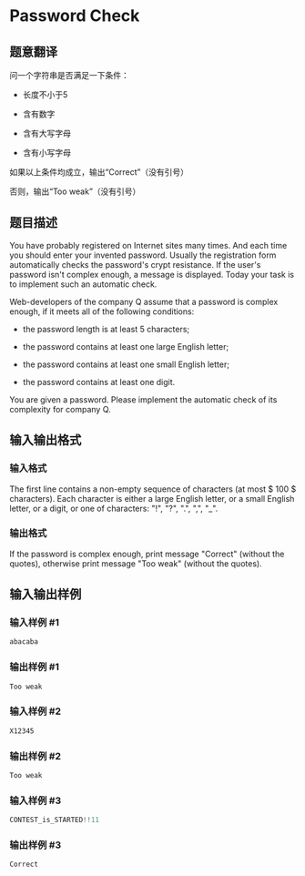 # Password Check

## 题意翻译

问一个字符串是否满足一下条件：

+ 长度不小于5

+ 含有数字

+ 含有大写字母

+ 含有小写字母

如果以上条件均成立，输出“Correct”（没有引号）

否则，输出“Too weak”（没有引号）

## 题目描述

You have probably registered on Internet sites many times. And each time you should enter your invented password. Usually the registration form automatically checks the password's crypt resistance. If the user's password isn't complex enough, a message is displayed. Today your task is to implement such an automatic check.

Web-developers of the company Q assume that a password is complex enough, if it meets all of the following conditions:

- the password length is at least 5 characters;

- the password contains at least one large English letter;

- the password contains at least one small English letter;

- the password contains at least one digit.

You are given a password. Please implement the automatic check of its complexity for company Q.

## 输入输出格式

### 输入格式

The first line contains a non-empty sequence of characters (at most $ 100 $ characters). Each character is either a large English letter, or a small English letter, or a digit, or one of characters: "!", "?", ".", ",", "\_".

### 输出格式

If the password is complex enough, print message "Correct" (without the quotes), otherwise print message "Too weak" (without the quotes).

## 输入输出样例

### 输入样例 #1

```cpp
abacaba

```
### 输出样例 #1

```cpp
Too weak

```
### 输入样例 #2

```cpp
X12345

```
### 输出样例 #2

```cpp
Too weak

```
### 输入样例 #3

```cpp
CONTEST_is_STARTED!!11

```
### 输出样例 #3

```cpp
Correct

```
